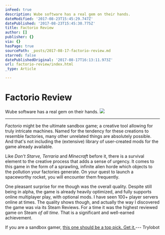 ```yaml
---
inFeed: true
description: Wube software has a real gem on their hands.
dateModified: '2017-08-23T15:45:29.747Z'
datePublished: '2017-08-23T15:45:30.775Z'
title: Factorio Review
author: []
publisher: {}
via: {}
hasPage: true
sourcePath: _posts/2017-08-17-factorio-review.md
starred: false
datePublishedOriginal: '2017-08-17T16:13:11.973Z'
url: factorio-review/index.html
_type: Article

---
```

# Factorio Review

Wube software has a real gem on their hands.
![](https://the-grid-user-content.s3-us-west-2.amazonaws.com/9482293b-c46c-4526-9d2a-66a26808e40b.jpg)

---

_Factorio_ might be the ultimate sandbox game; a creative tool allowing for truly intricate machines. Named for the tendency for these creations to resemble factories, many other unrelated things are absolutely possible. And that's not including the (extensive) library of user-created mods for the game already available.

Like _Don't Starve, Terraria_ and _Minecraft_ before it, there is a survival element to the creative process that adds a sense of urgency. It comes to this game in the form of a sprawling, infinite alien horde which objects to the pollution your factories generate. On your quest to launch a spaceworthy rocket, you will encounter them frequently.

One pleasant surprise for me though was the overall quality. Despite still being in alpha, the game is already heavily optimized, and fully supports online multiplayer play, with optional mods. I have seen 100+ player servers online at times. The quality shows though, and actually the way I discovered the game was via its Steam Reviews. For a time it was the highest reviewed game on Steam _of all time._ That is a significant and well-earned achievement.

If you are a sandbox gamer, [this one should be a top pick. Get it.][0]--- Trylobot

[0]: https://www.factorio.com/buy